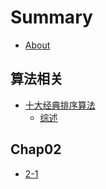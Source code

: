 # Summary

* [About](./README.md)

## 算法相关

* [十大经典排序算法](./chap01/1-1.md)
  * [综述](chap01/1-1/zong-shu.md)

## Chap02

* [2-1](./chap02/2-1.md)

